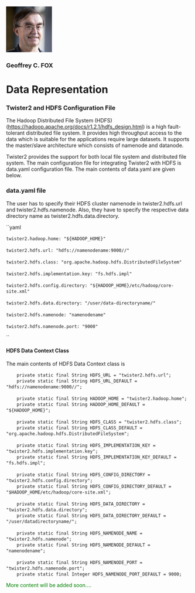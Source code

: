 <p align="left">
    <img width="125" height="125" src="fox.png">
</p>


### Geoffrey C. FOX

# Data Representation

### Twister2 and HDFS Configuration File

The Hadoop Distributed File System (HDFS) (https://hadoop.apache.org/docs/r1.2.1/hdfs_design.html) is a high fault-tolerant distributed file system.
It provides high throughput access to the data which is suitable for the applications require large datasets. It supports the master/slave architecture
which consists of namenode and datanode.

Twister2 provides the support for both local file system and distributed file system. The main configuration file for integrating Twister2 with HDFS
is data.yaml configuration file. The main contents of data.yaml are given below.

### data.yaml file

The user has to specify their HDFS cluster namenode in twister2.hdfs.url and twister2.hdfs.namenode. Also, they have to
specify the respective data directory name as twister2.hdfs.data.directory.

\`\`yaml

```text
twister2.hadoop.home: "${HADOOP_HOME}"

twister2.hdfs.url: "hdfs://namenodename:9000//"

twister2.hdfs.class: "org.apache.hadoop.hdfs.DistributedFileSystem"

twister2.hdfs.implementation.key: "fs.hdfs.impl"

twister2.hdfs.config.directory: "${HADOOP_HOME}/etc/hadoop/core-site.xml"

twister2.hdfs.data.directory: "/user/data-directoryname/"

twister2.hdfs.namenode: "namenodename"

twister2.hdfs.namenode.port: "9000"
```

\`\`

#### HDFS Data Context Class

The main contents of HDFS Data Context class is

```text
    private static final String HDFS_URL = "twister2.hdfs.url";
    private static final String HDFS_URL_DEFAULT = "hdfs://namenodename:9000//";

    private static final String HADOOP_HOME = "twister2.hadoop.home";
    private static final String HADOOP_HOME_DEFAULT = "${HADOOP_HOME}";

    private static final String HDFS_CLASS = "twister2.hdfs.class";
    private static final String HDFS_CLASS_DEFAULT = "org.apache.hadoop.hdfs.DistributedFileSystem";

    private static final String HDFS_IMPLEMENTATION_KEY = "twister2.hdfs.implementation.key";
    private static final String HDFS_IMPLEMENTATION_KEY_DEFAULT = "fs.hdfs.impl";

    private static final String HDFS_CONFIG_DIRECTORY = "twister2.hdfs.config.directory";
    private static final String HDFS_CONFIG_DIRECTORY_DEFAULT = "$HADOOP_HOME/etc/hadoop/core-site.xml";

    private static final String HDFS_DATA_DIRECTORY = "twister2.hdfs.data.directory";
    private static final String HDFS_DATA_DIRECTORY_DEFAULT = "/user/datadirectoryname/";

    private static final String HDFS_NAMENODE_NAME = "twister2.hdfs.namenode";
    private static final String HDFS_NAMENODE_DEFAULT = "namenodename";

    private static final String HDFS_NAMENODE_PORT = "twister2.hdfs.namenode.port";
    private static final Integer HDFS_NAMENODE_PORT_DEFAULT = 9000;
```



<span style="color: green"> More content will be added soon.... </span>

